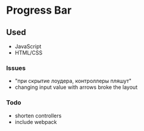 # Progress Bar

## Used
* JavaScript
* HTML/CSS

### Issues
* "при скрытие лоудера, контроллеры пляшут"
* changing input value with arrows broke the layout

### Todo
* shorten controllers
* include webpack
